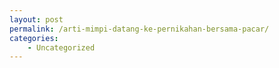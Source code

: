 ```yaml
---
layout: post
permalink: /arti-mimpi-datang-ke-pernikahan-bersama-pacar/
categories:
    - Uncategorized
---
```


